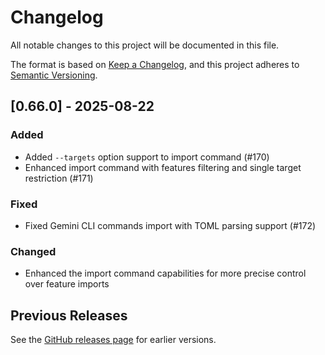 # Changelog

All notable changes to this project will be documented in this file.

The format is based on [Keep a Changelog](https://keepachangelog.com/en/1.0.0/),
and this project adheres to [Semantic Versioning](https://semver.org/spec/v2.0.0.html).

## [0.66.0] - 2025-08-22

### Added
- Added `--targets` option support to import command (#170)
- Enhanced import command with features filtering and single target restriction (#171)

### Fixed
- Fixed Gemini CLI commands import with TOML parsing support (#172)

### Changed
- Enhanced the import command capabilities for more precise control over feature imports

## Previous Releases

See the [GitHub releases page](https://github.com/dyoshikawa/rulesync/releases) for earlier versions.